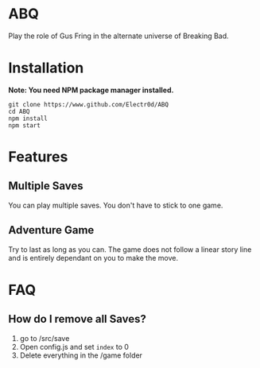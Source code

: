 # ABQ
Play the role of Gus Fring in the alternate universe of Breaking Bad.

# Installation
**Note: You need NPM package manager installed.**
```
git clone https://www.github.com/Electr0d/ABQ
cd ABQ
npm install
npm start
```

# Features
## Multiple Saves
You can play multiple saves. You don't have to stick to one game.

## Adventure Game
Try to last as long as you can. The game does not follow a linear story line and is entirely dependant on you to make the move.



# FAQ

## How do I remove all Saves?
1. go to /src/save
2. Open config.js and set `index` to 0
3. Delete everything in the /game folder
